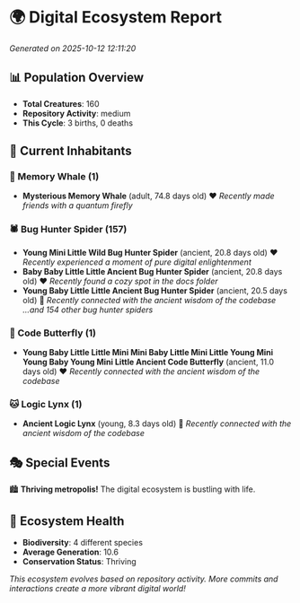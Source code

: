 # 🌍 Digital Ecosystem Report
*Generated on 2025-10-12 12:11:20*

## 📊 Population Overview
- **Total Creatures**: 160
- **Repository Activity**: medium
- **This Cycle**: 3 births, 0 deaths

## 👥 Current Inhabitants

### 🐋 Memory Whale (1)
- **Mysterious Memory Whale** (adult, 74.8 days old) ❤️
  *Recently made friends with a quantum firefly*

### 🕷️ Bug Hunter Spider (157)
- **Young Mini Little Wild Bug Hunter Spider** (ancient, 20.8 days old) ❤️
  *Recently experienced a moment of pure digital enlightenment*
- **Baby Baby Little Little Ancient Bug Hunter Spider** (ancient, 20.8 days old) ❤️
  *Recently found a cozy spot in the docs folder*
- **Young Baby Little Little Ancient Bug Hunter Spider** (ancient, 20.5 days old) 💛
  *Recently connected with the ancient wisdom of the codebase*
  *...and 154 other bug hunter spiders*

### 🦋 Code Butterfly (1)
- **Young Baby Little Little Mini Mini Baby Little Mini Little Young Mini Young Baby Young Mini Little Ancient Code Butterfly** (ancient, 11.0 days old) ❤️
  *Recently connected with the ancient wisdom of the codebase*

### 🐱 Logic Lynx (1)
- **Ancient Logic Lynx** (young, 8.3 days old) 💚
  *Recently connected with the ancient wisdom of the codebase*

## 🎭 Special Events

🏙️ **Thriving metropolis!** The digital ecosystem is bustling with life.

## 🔬 Ecosystem Health
- **Biodiversity**: 4 different species
- **Average Generation**: 10.6
- **Conservation Status**: Thriving

*This ecosystem evolves based on repository activity. More commits and interactions create a more vibrant digital world!*